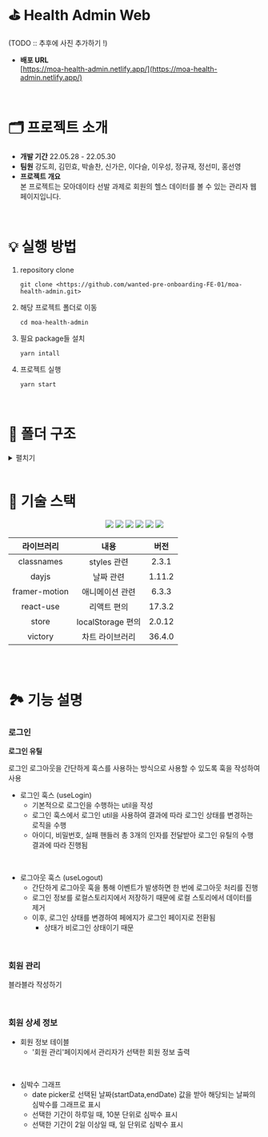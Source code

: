 # ⛳ Health Admin Web

(TODO :: 추후에 사진 추가하기 !)

- **배포 URL** <br /> [https://moa-health-admin.netlify.app/](https://moa-health-admin.netlify.app/)

<br />

# 🗂 프로젝트 소개

- **개발 기간** 22.05.28 - 22.05.30
- **팀원** 강도희, 김민효, 박솔찬, 신가은, 이다슬, 이우성, 정규재, 정선미, 홍선영
- **프로젝트 개요** <br />
본 프로젝트는 모아데이타 선발 과제로 회원의 헬스 데이터를 볼 수 있는 관리자 웹페이지입니다.

<br />

# 💡 실행 방법

1. repository clone
    
    ```
    git clone <https://github.com/wanted-pre-onboarding-FE-01/moa-health-admin.git>
    ```
    
2. 해당 프로젝트 폴더로 이동
    
    ```
    cd moa-health-admin
    ```
    
3. 필요 package들 설치
    
    ```
    yarn intall
    ```
    
4. 프로젝트 실행
    
    ```
    yarn start
    ```
    
<br />

# 📁 폴더 구조

<details>
<summary>펼치기</summary>

(TODO :: 추후에 추가)

</details>

<br />

# 🔨 기술 스택

<div align="center">
<img src="[https://img.shields.io/badge/HTML5-E34F26?style=flat-square&logo=HTML5&logoColor=white](https://img.shields.io/badge/HTML5-E34F26?style=flat-square&logo=HTML5&logoColor=white)"/>
<img src="[https://img.shields.io/badge/CSS3-1572B6?style=flat-square&logo=CSS3&logoColor=white](https://img.shields.io/badge/CSS3-1572B6?style=flat-square&logo=CSS3&logoColor=white)"/>
<img src="[https://img.shields.io/badge/Sass-CC6699?style=flat-square&logo=Sass&logoColor=white](https://img.shields.io/badge/Sass-CC6699?style=flat-square&logo=Sass&logoColor=white)"/>
<img src="[https://img.shields.io/badge/TypeScript-3178C6?style=flat-square&logo=TypeScript&logoColor=white](https://img.shields.io/badge/TypeScript-3178C6?style=flat-square&logo=TypeScript&logoColor=white)"/>
<img src="[https://img.shields.io/badge/React-61DAFB?style=flat-square&logo=React&logoColor=white](https://img.shields.io/badge/React-61DAFB?style=flat-square&logo=React&logoColor=white)"/>
<img src="[https://img.shields.io/badge/Recoil-764ABC?style=flat-square&logo=Recoil&logoColor=white](https://img.shields.io/badge/Recoil-764ABC?style=flat-square&logo=Recoil&logoColor=white)"/>

<br />

|라이브러리|내용|버전|
|:---:|:---:|:---:|
| classnames | styles 관련 | 2.3.1 |
| dayjs | 날짜 관련 | 1.11.2 |
| framer-motion | 애니메이션 관련 | 6.3.3 |
| react-use | 리액트 편의 | 17.3.2 |
| store | localStorage 편의 | 2.0.12 |
| victory | 차트 라이브러리 | 36.4.0 |

<br />
</div>

<br />

# 🏞 기능 설명

### 로그인

**로그인 유틸**

로그인 로그아웃을 간단하게 훅스를 사용하는 방식으로 사용할 수 있도록 훅을 작성하여 사용

- 로그인 훅스 (useLogin)
    - 기본적으로 로그인을 수행하는 util을 작성
    - 로그인 훅스에서 로그인 util을 사용하여 결과에 따라 로그인 상태를 변경하는 로직을 수행
    - 아이디, 비밀번호, 실패 핸들러 총 3개의 인자를 전달받아 로그인 유틸의 수행 결과에 따라 진행됨

<br />

- 로그아웃 훅스 (useLogout)
    - 간단하게 로그아웃 훅을 통해 이벤트가 발생하면 한 번에 로그아웃 처리를 진행
    - 로그인 정보를 로컬스토리지에서 저장하기 때문에 로컬 스토리에서 데이터를 제거
    - 이후, 로그인 상태를 변경하여 페에지가 로그인 페이지로 전환됨
        - 상태가 비로그인 상태이기 때문

<br />

### 회원 관리
블라블라 작성하기

<br />

### 회원 상세 정보
- 회원 정보 테이블
    - '회원 관리'페이지에서 관리자가 선택한 회원 정보 출력

<br />

- 심박수 그래프
    - date picker로 선택된 날짜(startData,endDate) 값을 받아 해당되는 날짜의 심박수를 그래프로 표시
    - 선택한 기간이 하루일 때, 10분 단위로 심박수 표시
    - 선택한 기간이 2일 이상일 때, 일 단위로 심박수 표시

<br />

